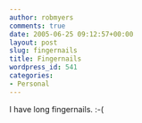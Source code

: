 ```yaml
---
author: robmyers
comments: true
date: 2005-06-25 09:12:57+00:00
layout: post
slug: fingernails
title: Fingernails
wordpress_id: 541
categories:
- Personal
---
```


  
I have long fingernails. :-(  


  


